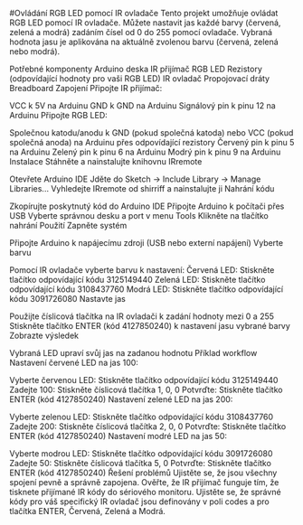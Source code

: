 #Ovládání RGB LED pomocí IR ovladače
Tento projekt umožňuje ovládat RGB LED pomocí IR ovladače. Můžete nastavit jas každé barvy (červená, zelená a modrá) zadáním čísel od 0 do 255 pomocí ovladače. Vybraná hodnota jasu je aplikována na aktuálně zvolenou barvu (červená, zelená nebo modrá).

Potřebné komponenty
Arduino deska
IR přijímač
RGB LED
Rezistory (odpovídající hodnoty pro vaši RGB LED)
IR ovladač
Propojovací dráty
Breadboard
Zapojení
Připojte IR přijímač:

VCC k 5V na Arduinu
GND k GND na Arduinu
Signálový pin k pinu 12 na Arduinu
Připojte RGB LED:

Společnou katodu/anodu k GND (pokud společná katoda) nebo VCC (pokud společná anoda) na Arduinu přes odpovídající rezistory
Červený pin k pinu 5 na Arduinu
Zelený pin k pinu 6 na Arduinu
Modrý pin k pinu 9 na Arduinu
Instalace
Stáhněte a nainstalujte knihovnu IRremote

Otevřete Arduino IDE
Jděte do Sketch -> Include Library -> Manage Libraries...
Vyhledejte IRremote od shirriff a nainstalujte ji
Nahrání kódu

Zkopírujte poskytnutý kód do Arduino IDE
Připojte Arduino k počítači přes USB
Vyberte správnou desku a port v menu Tools
Klikněte na tlačítko nahrání
Použití
Zapněte systém

Připojte Arduino k napájecímu zdroji (USB nebo externí napájení)
Vyberte barvu

Pomocí IR ovladače vyberte barvu k nastavení:
Červená LED: Stiskněte tlačítko odpovídající kódu 3125149440
Zelená LED: Stiskněte tlačítko odpovídající kódu 3108437760
Modrá LED: Stiskněte tlačítko odpovídající kódu 3091726080
Nastavte jas

Použijte číslicová tlačítka na IR ovladači k zadání hodnoty mezi 0 a 255
Stiskněte tlačítko ENTER (kód 4127850240) k nastavení jasu vybrané barvy
Zobrazte výsledek

Vybraná LED upraví svůj jas na zadanou hodnotu
Příklad workflow
Nastavení červené LED na jas 100:

Vyberte červenou LED: Stiskněte tlačítko odpovídající kódu 3125149440
Zadejte 100: Stiskněte číslicová tlačítka 1, 0, 0
Potvrďte: Stiskněte tlačítko ENTER (kód 4127850240)
Nastavení zelené LED na jas 200:

Vyberte zelenou LED: Stiskněte tlačítko odpovídající kódu 3108437760
Zadejte 200: Stiskněte číslicová tlačítka 2, 0, 0
Potvrďte: Stiskněte tlačítko ENTER (kód 4127850240)
Nastavení modré LED na jas 50:

Vyberte modrou LED: Stiskněte tlačítko odpovídající kódu 3091726080
Zadejte 50: Stiskněte číslicová tlačítka 5, 0
Potvrďte: Stiskněte tlačítko ENTER (kód 4127850240)
Řešení problémů
Ujistěte se, že jsou všechny spojení pevně a správně zapojena.
Ověřte, že IR přijímač funguje tím, že tisknete přijímané IR kódy do sériového monitoru.
Ujistěte se, že správné kódy pro váš specifický IR ovladač jsou definovány v poli codes a pro tlačítka ENTER, Červená, Zelená a Modrá.
